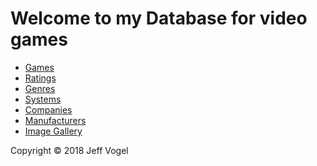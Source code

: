 <head>
  <link href="database.md" rel="stylesheet" />
</head>
<body>
  <div id = "header">
    <h1>Welcome to my Database for video games</h1>
  </div>
  <div id = "nav">
    <ul>
			<li><a href="games_table.md">Games</a></li>
			<li><a href="ratings_table.md">Ratings</a></li>
			<li><a href="genres_table.md">Genres</a></li>
			<li><a href="systems_table.md">Systems</a></li>
			<li><a href="companies_table.md">Companies</a></li>
			<li><a href="manufacturers_table.md">Manufacturers</li>
			<li><a href="image_gallery.md">Image Gallery</a></li>
		</ul>
  </div>
  <div id = "footer">
    <p>Copyright &copy; 2018 Jeff Vogel</p>
  </div>
</body>
